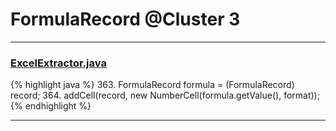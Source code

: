 # FormulaRecord @Cluster 3

***

### [ExcelExtractor.java](https://searchcode.com/codesearch/view/111785559/)
{% highlight java %}
363. FormulaRecord formula = (FormulaRecord) record;
364. addCell(record, new NumberCell(formula.getValue(), format));
{% endhighlight %}

***

